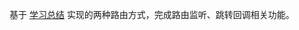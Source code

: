 基于 [学习总结](https://blog.colafornia.me/post/2018/implement-of-frontend-route/) 实现的两种路由方式，完成路由监听、跳转回调相关功能。
